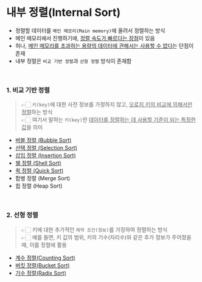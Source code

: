 # 내부 정렬(Internal Sort)
- 정렬할 데이터를 `메인 메모리(Main memory)`에 올려서 정렬하는 방식  
- 메인 메모리에서 진행하기에, <u>정렬 속도가 빠르다는 장점</u>이 있음  
- 허나, <u>메인 메모리를 초과하는 용량의 데이터에 관해서는 사용할 수 없다</u>는 단점이 존재  
- 내부 정렬은 `비교 기반 정렬`과 `선형 정렬` 방식이 존재함  

<br>

### 1. 비교 기반 정렬  
> 👉🏻 `키(key)`에 대한 사전 정보를 가정하지 않고, <u>오로지 키의 비교에 의해서만 정렬</u>하는 방식  
> 👉🏻 여기서 말하는 `키(key)`란 <u>데이터를 정렬하는 데 사용할 기준이 되는 특정한 값</u>을 의미  

- [버블 정렬 (Bubble Sort)](버블%20정렬(Bubble%20Sort).md)  
- [선택 정렬 (Selection Sort)](선택%20정렬(Selection%20Sort).md)  
- [삽입 정렬 (Insertion Sort)](삽입%20정렬(Insertion%20Sort).md)
- [쉘 정렬 (Shell Sort)](쉘%20정렬(Shell%20Sort).md)
- [퀵 정렬 (Quick Sort)](퀵%20정렬(Quick%20Sort).md)  
- 합병 정렬 (Merge Sort)
- 힙 정렬 (Heap Sort)  

<br>

### 2. 선형 정렬  
> 👉🏻 키에 대한 추가적인 `제약 조건(정보)`를 가정하여 정렬하는 방식  
> 👉🏻 예를 들면, 키 값의 범위, 키의 기수(자리수)와 같은 추가 정보가 주어졌을 때, 이를 정렬에 활용  

- [계수 정렬(Counting Sort)](계수%20정렬(Counting%20Sort).md)
- [버킷 정렬(Bucket Sort)](버킷%20정렬(Bucket%20Sort).md)
- [기수 정렬(Radix Sort)](기수%20정렬(Radix%20Sort).md)  
